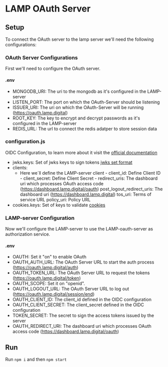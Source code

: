 # LAMP OAuth Server

## Setup
To connect the OAuth server to the lamp server we'll need the following configurations:

### OAuth Server Configurations
First we'll need to configure the OAuth server.

#### .env
- MONGODB_URI: The uri to the mongodb as it's configured in the LAMP-server
- LISTEN_PORT: The port on which the OAuth-Server should be listening
- ISSUER_URI: The uri on which the OAuth-Server will be running (https://oauth.lamp.digital)
- ROOT_KEY: The key to encrypt and decrypt passwords as it's configured in the LAMP-server
- REDIS_URL: The url to connect the redis adatper to store session data

### configuration.js
OIDC Configuration, to learn more about it visit the [official documentation](https://github.com/panva/node-oidc-provider/blob/main/docs/README.md#configuration-options)
- jwks.keys: Set of jwks keys to sign tokens [jwks set format](https://github.com/panva/node-oidc-provider/blob/main/docs/README.md#jwks)
- clients:
    - Here we´ll define the LAMP-server client
          - client_id: Define Client ID
          - client_secret: Define Client Secret
          - redirect_uris: The dashboard uri which processes OAuth access code (https://dashboard.lamp.digital/oauth)
          post_logout_redirect_uris: The dashboard uri (https://dashboard.lamp.digital)
          tos_uri: Terms of service URL
          policy_uri: Policy URL
- cookies.keys: Set of keys to validate [cookies](https://github.com/panva/node-oidc-provider/blob/main/docs/README.md#cookieskeys)

### LAMP-server Configuration
Now we'll configure the LAMP-server to use the LAMP-oauth-server as authorization service.

#### .env
- OAUTH: Set it "on" to enable OAuth
- OAUTH_AUTH_URL: The OAuth Server URL to start the auth process (https://oauth.lamp.digital/auth)
- OAUTH_TOKEN_URL: The OAuth Server URL to request the tokens (https://oauth.lamp.digital/token)
- OAUTH_SCOPE: Set it on "openid".
- OAUTH_LOGOUT_URL: The OAuth Server URL to log out (https://oauth.lamp.digital/session/end)
- OAUTH_CLIENT_ID: The client_id defined in the OIDC configuration
- OAUTH_CLIENT_SECRET: The client_secret defined in the OIDC configuration
- TOKEN_SECRET: The secret to sign the access tokens issued by the server
- OAUTH_REDIRECT_URI: The dashboard uri which processes OAuth access code (https://dashboard.lamp.digital/oauth)

## Run
Run `npm i` and then `npm start`